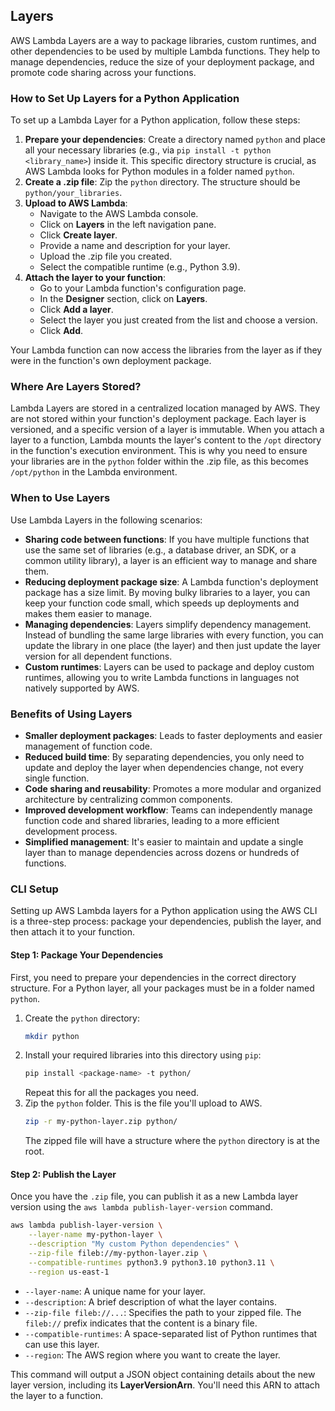 ## Layers
AWS Lambda Layers are a way to package libraries, custom runtimes, and other dependencies to be used by multiple Lambda functions. They help to manage dependencies, reduce the size of your deployment package, and promote code sharing across your functions.

### How to Set Up Layers for a Python Application

To set up a Lambda Layer for a Python application, follow these steps:

1.  **Prepare your dependencies**: Create a directory named `python` and place all your necessary libraries (e.g., via `pip install -t python <library_name>`) inside it. This specific directory structure is crucial, as AWS Lambda looks for Python modules in a folder named `python`.
2.  **Create a .zip file**: Zip the `python` directory. The structure should be `python/your_libraries`.
3.  **Upload to AWS Lambda**:
    * Navigate to the AWS Lambda console.
    * Click on **Layers** in the left navigation pane.
    * Click **Create layer**.
    * Provide a name and description for your layer.
    * Upload the .zip file you created.
    * Select the compatible runtime (e.g., Python 3.9).
4.  **Attach the layer to your function**:
    * Go to your Lambda function's configuration page.
    * In the **Designer** section, click on **Layers**.
    * Click **Add a layer**.
    * Select the layer you just created from the list and choose a version.
    * Click **Add**.

Your Lambda function can now access the libraries from the layer as if they were in the function's own deployment package.

### Where Are Layers Stored?

Lambda Layers are stored in a centralized location managed by AWS. They are not stored within your function's deployment package. Each layer is versioned, and a specific version of a layer is immutable. When you attach a layer to a function, Lambda mounts the layer's content to the `/opt` directory in the function's execution environment. This is why you need to ensure your libraries are in the `python` folder within the .zip file, as this becomes `/opt/python` in the Lambda environment.

### When to Use Layers

Use Lambda Layers in the following scenarios:

* **Sharing code between functions**: If you have multiple functions that use the same set of libraries (e.g., a database driver, an SDK, or a common utility library), a layer is an efficient way to manage and share them.
* **Reducing deployment package size**: A Lambda function's deployment package has a size limit. By moving bulky libraries to a layer, you can keep your function code small, which speeds up deployments and makes them easier to manage.
* **Managing dependencies**: Layers simplify dependency management. Instead of bundling the same large libraries with every function, you can update the library in one place (the layer) and then just update the layer version for all dependent functions.
* **Custom runtimes**: Layers can be used to package and deploy custom runtimes, allowing you to write Lambda functions in languages not natively supported by AWS.

### Benefits of Using Layers

* **Smaller deployment packages**: Leads to faster deployments and easier management of function code.
* **Reduced build time**: By separating dependencies, you only need to update and deploy the layer when dependencies change, not every single function.
* **Code sharing and reusability**: Promotes a more modular and organized architecture by centralizing common components.
* **Improved development workflow**: Teams can independently manage function code and shared libraries, leading to a more efficient development process.
* **Simplified management**: It's easier to maintain and update a single layer than to manage dependencies across dozens or hundreds of functions.

### CLI Setup
Setting up AWS Lambda layers for a Python application using the AWS CLI is a three-step process: package your dependencies, publish the layer, and then attach it to your function.

#### Step 1: Package Your Dependencies

First, you need to prepare your dependencies in the correct directory structure. For a Python layer, all your packages must be in a folder named `python`.

1.  Create the `python` directory:
    ```bash
    mkdir python
    ```
2.  Install your required libraries into this directory using `pip`:
    ```bash
    pip install <package-name> -t python/
    ```
    Repeat this for all the packages you need.
3.  Zip the `python` folder. This is the file you'll upload to AWS.
    ```bash
    zip -r my-python-layer.zip python/
    ```
    The zipped file will have a structure where the `python` directory is at the root.

#### Step 2: Publish the Layer

Once you have the `.zip` file, you can publish it as a new Lambda layer version using the `aws lambda publish-layer-version` command.

```bash
aws lambda publish-layer-version \
    --layer-name my-python-layer \
    --description "My custom Python dependencies" \
    --zip-file fileb://my-python-layer.zip \
    --compatible-runtimes python3.9 python3.10 python3.11 \
    --region us-east-1
```

  * `--layer-name`: A unique name for your layer.
  * `--description`: A brief description of what the layer contains.
  * `--zip-file fileb://...`: Specifies the path to your zipped file. The `fileb://` prefix indicates that the content is a binary file.
  * `--compatible-runtimes`: A space-separated list of Python runtimes that can use this layer.
  * `--region`: The AWS region where you want to create the layer.

This command will output a JSON object containing details about the new layer version, including its **LayerVersionArn**. You'll need this ARN to attach the layer to a function.
